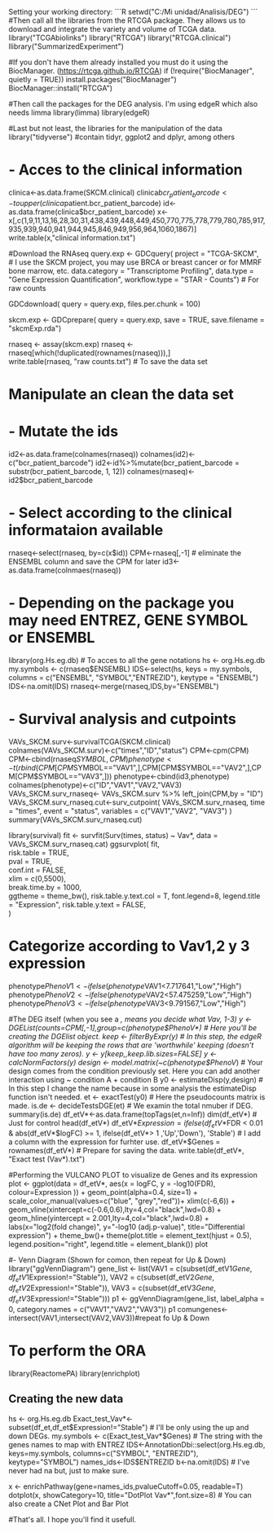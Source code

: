 Setting your working directory:
´´´R
setwd("C:/Mi unidad/Analisis/DEG")
´´´
#Then call all the libraries from the RTCGA package. They allows us to download and integrate the variety and volume of TCGA data.
library("TCGAbiolinks")
library("RTCGA")
library("RTCGA.clinical")
llibrary("SummarizedExperiment")

#If you don't have them already installed you must do it using the BiocManager. (https://rtcga.github.io/RTCGA)
if (!require("BiocManager", quietly = TRUE))
    install.packages("BiocManager")
BiocManager::install("RTCGA")

#Then call the packages for the DEG analysis. I'm using edgeR which also needs limma
library(limma)
library(edgeR)

#Last but not least, the libraries for the manipulation of the data
library("tidyverse") #contain tidyr, ggplot2 and dplyr, among others

# - Acces to the clinical information
clinica<-as.data.frame(SKCM.clinical)
clinica$bcr_patient_barcode<-toupper(clinica$patient.bcr_patient_barcode) 
id<-as.data.frame(clinica$bcr_patient_barcode)
x<-x[,c(1,9,11,13,16,28,30,31,438,439,448,449,450,770,775,778,779,780,785,917,935,939,940,941,944,945,846,949,956,964,1060,1867)]
write.table(x,"clinical information.txt")

#Download the RNAseq
query.exp <- GDCquery(
  project = "TCGA-SKCM", # I use the SKCM project, you may use BRCA or breast cancer or for MMRF bone marrow, etc.
  data.category = "Transcriptome Profiling",
  data.type = "Gene Expression Quantification",
  workflow.type = "STAR - Counts") # For raw counts

GDCdownload(
  query = query.exp,
  files.per.chunk = 100)

skcm.exp <- GDCprepare(
  query = query.exp,
  save = TRUE,
  save.filename = "skcmExp.rda")

rnaseq <- assay(skcm.exp)
rnaseq <- rnaseq[which(!duplicated(rownames(rnaseq))),]   
write.table(rnaseq, "raw counts.txt") # To save the data set

# Manipulate an clean the data set
# - Mutate the ids 
id2<-as.data.frame(colnames(rnaseq))
colnames(id2)<-c("bcr_patient_barcode")
id2<-id%>%mutate(bcr_patient_barcode = substr(bcr_patient_barcode, 1, 12))
colnames(rnaseq)<-id2$bcr_patient_barcode

# - Select according to the clinical informataion available
rnaseq<-select(rnaseq, by=c(x$id))
CPM<-rnaseq[,-1] # eliminate the ENSEMBL column and save the CPM for later
id3<-as.data.frame(colnmaes(rnaseq))

# - Depending on the package you may need ENTREZ, GENE SYMBOL or ENSEMBL 
library(org.Hs.eg.db) # To acces to all the gene notations
hs <- org.Hs.eg.db 
my.symbols <- c(rnaseq$ENSEMBL)
IDS<-select(hs, 
            keys = my.symbols,
            columns = c("ENSEMBL", "SYMBOL","ENTREZID"),
            keytype = "ENSEMBL")
IDS<-na.omit(IDS)
rnaseq<-merge(rnaseq,IDS,by="ENSEMBL")

# - Survival analysis and cutpoints
VAVs_SKCM.surv<-survivalTCGA(SKCM.clinical)
colnames(VAVs_SKCM.surv)<-c("times","ID","status")
CPM<-cpm(CPM)
CPM<-cbind(rnaseq$SYMBOL,CPM)
phenotype<-t(rbind(CPM[CPM$SYMBOL=="VAV1",],CPM[CPM$SYMBOL=="VAV2",],CPM[CPM$SYMBOL=="VAV3",]))
phenotype<-cbind(id3,phenotype)
colnames(phenotype)<-c("ID","VAV1","VAV2,"VAV3)
VAVs_SKCM.surv_rnaseq<- VAVs_SKCM.surv %>% left_join(CPM,by = "ID")
VAVs_SKCM.surv_rnaseq.cut<-surv_cutpoint(
  VAVs_SKCM.surv_rnaseq,
  time = "times",
  event = "status",
  variables = c("VAV1","VAV2", "VAV3")
)
summary(VAVs_SKCM.surv_rnaseq.cut)

library(survival)
fit <- survfit(Surv(times, status) ~ Vav*,
               data = VAVs_SKCM.surv_rnaseq.cat)
ggsurvplot(
   fit,                     
   risk.table = TRUE,       
   pval = TRUE,             
   conf.int = FALSE,                  
   xlim = c(0,5500),      
   break.time.by = 1000,    
   ggtheme = theme_bw(), 
   risk.table.y.text.col = T, 
  font.legend=8, 
  legend.title = "Expression",
  risk.table.y.text = FALSE,                          
)


# Categorize according to Vav1,2 y 3 expression
phenotype$PhenoV1<-ifelse(phenotype$VAV1<7.717641,"Low","High")
phenotype$PhenoV2<-ifelse(phenotype$VAV2<57.475259,"Low","High")
phenotype$PhenoV3<-ifelse(phenotype$VAV3<9.791567,"Low","High")

#The DEG itself (when you see a *, means you decide what Vav, 1-3)
y <- DGEList(counts=CPM[,-1],group=c(phenotype$PhenoV*) # Here you'll be creating the DGElist object.
keep <- filterByExpr(y) # In this step, the edgeR algorithm will be keeping the rows that are 'worthwhile' keeping (doesn't have too many zeros).
y <- y[keep,,keep.lib.sizes=FALSE]
y <- calcNormFactors(y)
design <- model.matrix(~c(phenotype$PhenoV*) # Your design comes from the condition previously set. Here you can add another interaction using ~ condition A + condition B
y0 <- estimateDisp(y,design) # In this step I change the name because in some analysis the estimateDisp function isn't needed.
et <- exactTest(y0) # Here the pseudocounts matrix is made.
is.de <- decideTestsDGE(et) # We examin the total nmuber if DEG.
summary(is.de)
df_etV*<-as.data.frame(topTags(et,n=Inf))
dim(df_etV*) # Just for control
head(df_etV*)
df_etV*$Expression = ifelse(df_etV*$FDR < 0.01 & abs(df_etV*$logFC) >= 1, 
                               ifelse(df_etV*> 1 ,'Up','Down'),
                               'Stable') # I add a column with the expression for furhter use.
df_etV*$Genes = rownames(df_etV*) # Prepare for saving the data.
write.table(df_etV*, "Exact test (Vav*).txt") 

#Performing the VULCANO PLOT to visualize de Genes and its expression
plot <- ggplot(data = df_etV*, 
               aes(x = logFC, 
                   y = -log10(FDR), 
                   colour=Expression
               )) +
  geom_point(alpha=0.4, size=1) +
  scale_color_manual(values=c("blue", "grey","red"))+
  xlim(c(-6,6)) +
  geom_vline(xintercept=c(-0.6,0.6),lty=4,col="black",lwd=0.8) +
  geom_hline(yintercept = 2.001,lty=4,col="black",lwd=0.8) +
  labs(x="log2(fold change)",
       y="-log10 (adj.p-value)",
       title="Differential expression")  +
  theme_bw()+
  theme(plot.title = element_text(hjust = 0.5), 
        legend.position="right",
        legend.title = element_blank())
plot

#- Venn Diagram (Shown for comon, then repeat for Up & Down)
library("ggVennDiagram")
gene_list <- list(VAV1 = c(subset(df_etV1$Gene,df_etV1$Expression!="Stable")),
                  VAV2 = c(subset(df_etV2$Gene,df_etV2$Expression!="Stable")),
                  VAV3 = c(subset(df_etV3$Gene,df_etV3$Expression!="Stable")))
p1 <- ggVennDiagram(gene_list, label_alpha = 0,
                    category.names = c("VAV1","VAV2","VAV3"))
p1
comungenes<-intersect(VAV1,intersect(VAV2,VAV3))#repeat fo Up & Down
                       
# To perform the ORA 
library(ReactomePA)
library(enrichplot)

## Creating the new data
hs <- org.Hs.eg.db
Exact_test_Vav*<-subset(df_et,df_et$Expression!="Stable") # I'll be only using the up and down DEGs.
my.symbols <- c(Exact_test_Vav*$Genes) # The string with the genes names to map with ENTREZ
IDS<-AnnotationDbi::select(org.Hs.eg.db, keys=my.symbols, columns=c("SYMBOL", "ENTREZID"), keytype="SYMBOL")
names_ids<-IDS$ENTREZID
b<-na.omit(IDS) # I've never had na but, just to make sure.
                     
x <- enrichPathway(gene=names_ids,pvalueCutoff=0.05, readable=T)
dotplot(x, showCategory=10, title="DotPlot Vav*",font.size=8) # You can also create a CNet Plot and Bar Plot

#That's all. I hope you'll find it usefull.
